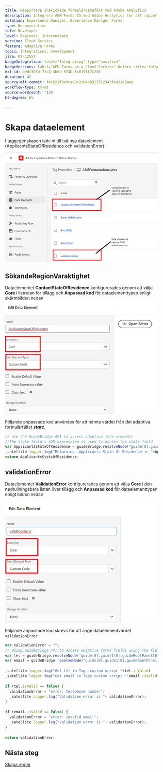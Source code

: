 ```yaml
---
title: Rapportera inskickade formulärdatafält med Adobe Analytics
description: Integrera AEM Forms CS med Adobe Analytics för att rapportera formulärdatafält
solution: Experience Manager, Experience Manager Forms
type: Documentation
role: Developer
level: Beginner, Intermediate
version: Cloud Service
feature: Adaptive Forms
topic: Integrations, Development
jira: KT-12557
badgeIntegration: label="Integrering" type="positive"
badgeVersions: label="AEM Forms as a Cloud Service" before-title="false"
exl-id: b9dc505d-72c8-4b6a-974b-fc619ff7c256
duration: 42
source-git-commit: f4c621f3a9caa8c2c64b8323312343fe421a5aee
workflow-type: tm+mt
source-wordcount: '138'
ht-degree: 0%

---
```


# Skapa dataelement

I taggegenskapen lade vi till två nya dataelement (ApplicantsStateOfResidence och validationError).

![adaptiv form](assets/data_elements.png)

## SökandeRegionVaraktighet

Dataelementet **ContactStateOfResidence** konfigurerades genom att välja **Core** i listrutan för tillägg och **Anpassad kod** för dataelementtypen enligt skärmbilden nedan
![sökande-stat-bosättning](assets/applicantstateofresidence.png)

Följande anpassade kod användes för att hämta värdet från det adaptiva formulärfältet **_state_**.

```javascript
// use the GuideBridge API to access adaptive form elements
//The state field's SOM expression is used to access the state field
var ApplicantsStateOfResidence = guideBridge.resolveNode("guide[0].guide1[0].guideRootPanel[0].state[0]").value;
_satellite.logger.log("Returning  Applicants State Of Residence is "+ApplicantsStateOfResidence);
return ApplicantsStateOfResidence;
```

## validationError

Dataelementet **ValidationError** konfigurerades genom att välja **Core** i den nedrullningsbara listan över tillägg och **Anpassad kod** för dataelementtypen enligt bilden nedan

![validation-error](assets/validation-error.png)

Följande anpassade kod skrevs för att ange dataelementvärdet `validationError`.

```javascript
var validationError = "";
// Using GuideBridge API to access adaptive forms fields using the fields SOM expression
var tel = guideBridge.resolveNode("guide[0].guide1[0].guideRootPanel[0].telephone[0]");
var email = guideBridge.resolveNode("guide[0].guide1[0].guideRootPanel[0].email[0]");

_satellite.logger.log("Got tel in Tags custom script "+tel.isValid)
_satellite.logger.log("Got email in Tags custom script "+email.isValid)

if (tel.isValid == false) {  
  validationError = "error: telephone number";
  _satellite.logger.log("Validation error is "+ validationError);
}

if (email.isValid == false) {  
  validationError = "error: invalid email";
  _satellite.logger.log("Validation error is "+ validationError);
}

return validationError;
```

## Nästa steg

[Skapa regler](./rules.md)